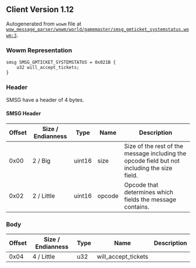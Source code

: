 ## Client Version 1.12

Autogenerated from `wowm` file at [`wow_message_parser/wowm/world/gamemaster/smsg_gmticket_systemstatus.wowm:3`](https://github.com/gtker/wow_messages/tree/main/wow_message_parser/wowm/world/gamemaster/smsg_gmticket_systemstatus.wowm#L3).

### Wowm Representation
```rust,ignore
smsg SMSG_GMTICKET_SYSTEMSTATUS = 0x021B {
    u32 will_accept_tickets;
}
```
### Header
SMSG have a header of 4 bytes.

#### SMSG Header
| Offset | Size / Endianness | Type   | Name   | Description |
| ------ | ----------------- | ------ | ------ | ----------- |
| 0x00   | 2 / Big           | uint16 | size   | Size of the rest of the message including the opcode field but not including the size field.|
| 0x02   | 2 / Little        | uint16 | opcode | Opcode that determines which fields the message contains.|
### Body
| Offset | Size / Endianness | Type | Name | Description |
| ------ | ----------------- | ---- | ---- | ----------- |
| 0x04 | 4 / Little | u32 | will_accept_tickets |  |

